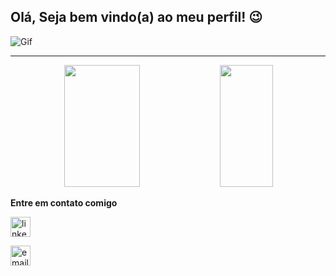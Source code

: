 ## Olá, Seja bem vindo(a) ao meu perfil! 😉

![Gif](https://user-images.githubusercontent.com/74038190/225813708-98b745f2-7d22-48cf-9150-083f1b00d6c9.gif)


-------------------------------

<div align="center">  
  
  <img width="49%" height="195px" src="https://github-readme-stats.vercel.app/api?username=tiagocostacampos&show_icons=true&count_private=true&title_color=80F7D4&icon_color=9d00ff&text_color=c9d1d9&bg_color=0d1117&border_color=fff0" /> 
  
  <img width="41%" height="195px" src="https://github-readme-stats.vercel.app/api/top-langs/?username=tiagocostacampos&layout=compact&title_color=80F7D4&text_color=fff&bg_color=0d1117&border_color=fff0" />
  
</div>



<p><strong>Entre em contato comigo</strong></p>

<a href="https://www.linkedin.com/in/tiago-campos-6b533a79/" ><img src="https://img.shields.io/static/v1?message=LinkedIn&logo=linkedin&label=&color=0077B5&logoColor=white&labelColor=&style=for-the-badge" height="32" alt="linkedin logo" style="display: inline-block;" /></a>

<a href="tiagocostac@gmail.com" ><img src="https://img.icons8.com/?size=100&id=109463&format=png&color=000000" height="32" alt="email logo" style="display: inline-block;" /></a>








<!--
**tiagocostacampos/tiagocostacampos** is a ✨ _special_ ✨ repository because its `README.md` (this file) appears on your GitHub profile.

Here are some ideas to get you started:

- 🔭 I’m currently working on ...
- 🌱 I’m currently learning ...
- 👯 I’m looking to collaborate on ...
- 🤔 I’m looking for help with ...
- 💬 Ask me about ...
- 📫 How to reach me: ...
- 😄 Pronouns: ...
- ⚡ Fun fact: ...
-->
